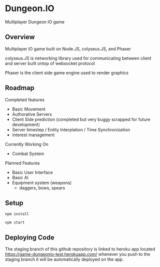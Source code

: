 # Dungeon.IO 
Multiplayer Dungeon IO game


## Overview

Multiplayer IO game built on Node.JS, colyseus.JS, and Phaser

colyseus.JS is networking library used for communicating between client and server built ontop of websocket protocol

Phaser is the client side game engine used to render graphics



## Roadmap

Completed features
 - Basic Movement 
 - Authorative Servers 
 - Client Side prediction (completed but very buggy scrapped for future development)
 - Server timestep / Entity Interplation / Time Synchronization
 - interest management
 
Currently Working On
 - Combat System

Planned Features 
 - Basic User Interface
 - Basic AI 
 - Equipment system (weapons)
    - daggers, bows, spears
    
## Setup

```
npm install

npm start
```

## Deploying Code
The staging branch of this github repository is linked to heroku app located https://game-dungeonio-test.herokuapp.com/ whenever you push to the staging branch it will be automatically deployed on the app. 

